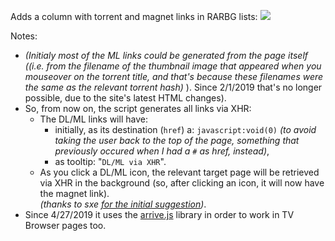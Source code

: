 Adds a column with torrent and magnet links in RARBG lists: 
![](https://i.imgur.com/JpNCgIe.jpg)

Notes: 
- *(Initialy most of the ML links could be generated from the page itself ((i.e. from the filename of the thumbnail image that appeared when you mouseover on the torrent title, and that's because these filenames were the same as the relevant torrent hash)* ). Since 2/1/2019 that's no longer possible, due to the site's latest HTML changes).
- So, from now on, the script generates all links via XHR:
  - The DL/ML links will have: 
    - initially, as its destination (`href`) a: `javascript:void(0)` *(to avoid taking the user back to the top of the page, something that previously occured when I had a `#` as href, instead)*, 
    - as tooltip: "`DL/ML via XHR`".
  - As you click a DL/ML icon, the relevant target page will be retrieved via XHR in the background (so, after clicking an icon, it will now have the magnet link).  
  *(thanks to sxe [for the initial suggestion](https://greasyfork.org/en/forum/discussion/30691/x))*.
- Since 4/27/2019 it uses the [arrive.js](https://github.com/uzairfarooq/arrive) library in order to work in TV Browser pages too.
